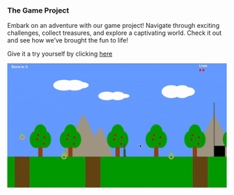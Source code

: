 ### The Game Project
Embark on an adventure with our game project! Navigate through exciting challenges, collect treasures, and explore a captivating world. Check it out and see how we’ve brought the fun to life!

Give it a try yourself by clicking [here](https://viniciusbatestin.github.io/GameProject/)

![Game Preview](assets/Screenshare-2024-04-1012_58_50PM-ezgif.com-video-to-gif-converter.gif)
